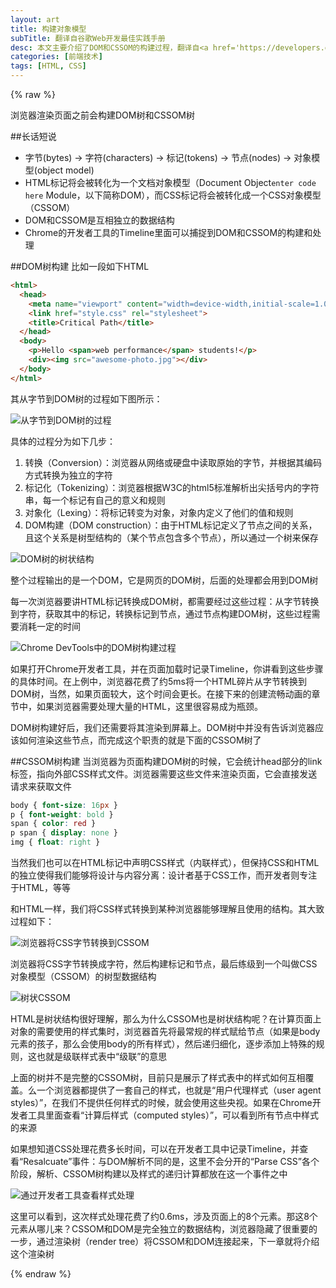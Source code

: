 ```yaml
---
layout: art
title: 构建对象模型
subTitle: 翻译自谷歌Web开发最佳实践手册
desc: 本文主要介绍了DOM和CSSOM的构建过程，翻译自<a href='https://developers.google.com/web/fundamentals/documentation/performance/critical-rendering-path/constructing-the-object-model' title='谷歌 Web 开发最佳实践手册'>Google Web Fundamentals</a>
categories: [前端技术]
tags: [HTML, CSS]
---
```


{% raw %}

浏览器渲染页面之前会构建DOM树和CSSOM树

##长话短说
* 字节(bytes) → 字符(characters) → 标记(tokens) → 节点(nodes) → 对象模型(object model)
* HTML标记将会被转化为一个文档对象模型（Document Object`enter code here` Module，以下简称DOM），而CSS标记将会被转化成一个CSS对象模型（CSSOM）
* DOM和CSSOM是互相独立的数据结构
* Chrome的开发者工具的Timeline里面可以捕捉到DOM和CSSOM的构建和处理

##DOM树构建
比如一段如下HTML
```html
<html>
  <head>
    <meta name="viewport" content="width=device-width,initial-scale=1.0">
    <link href="style.css" rel="stylesheet">
    <title>Critical Path</title>
  </head>
  <body>
    <p>Hello <span>web performance</span> students!</p>
    <div><img src="awesome-photo.jpg"></div>
  </body>
</html>
```

其从字节到DOM树的过程如下图所示：

![从字节到DOM树的过程](http://skyinlayerblog.qiniudn.com/blog/img/2014-5-20/1.png)

具体的过程分为如下几步：
1. 转换（Conversion）：浏览器从网络或硬盘中读取原始的字节，并根据其编码方式转换为独立的字符
2. 标记化（Tokenizing）：浏览器根据W3C的html5标准解析出尖括号内的字符串，每一个标记有自己的意义和规则
3. 对象化（Lexing）：将标记转变为对象，对象内定义了他们的值和规则
4. DOM构建（DOM construction）：由于HTML标记定义了节点之间的关系，且这个关系是树型结构的（某个节点包含多个节点），所以通过一个树来保存

![DOM树的树状结构](http://skyinlayerblog.qiniudn.com/blog/img/2014-5-20/2.png)

整个过程输出的是一个DOM，它是网页的DOM树，后面的处理都会用到DOM树

每一次浏览器要讲HTML标记转换成DOM树，都需要经过这些过程：从字节转换到字符，获取其中的标记，转换标记到节点，通过节点构建DOM树，这些过程需要消耗一定的时间

![Chrome DevTools中的DOM树构建过程](http://skyinlayerblog.qiniudn.com/blog/img/2014-5-20/3.png)

如果打开Chrome开发者工具，并在页面加载时记录Timeline，你讲看到这些步骤的具体时间。在上例中，浏览器花费了约5ms将一个HTML碎片从字节转换到DOM树，当然，如果页面较大，这个时间会更长。在接下来的创建流畅动画的章节中，如果浏览器需要处理大量的HTML，这里很容易成为瓶颈。

DOM树构建好后，我们还需要将其渲染到屏幕上。DOM树中并没有告诉浏览器应该如何渲染这些节点，而完成这个职责的就是下面的CSSOM树了

##CSSOM树构建
当浏览器为页面构建DOM树的时候，它会统计head部分的link标签，指向外部CSS样式文件。浏览器需要这些文件来渲染页面，它会直接发送请求来获取文件

```css
body { font-size: 16px }
p { font-weight: bold }
span { color: red }
p span { display: none }
img { float: right }
```

当然我们也可以在HTML标记中声明CSS样式（内联样式），但保持CSS和HTML的独立使得我们能够将设计与内容分离：设计者基于CSS工作，而开发者则专注于HTML，等等

和HTML一样，我们将CSS样式转换到某种浏览器能够理解且使用的结构。其大致过程如下：

![浏览器将CSS字节转换到CSSOM](http://skyinlayerblog.qiniudn.com/blog/img/2014-5-20/4.png)

浏览器将CSS字节转换成字符，然后构建标记和节点，最后练级到一个叫做CSS对象模型（CSSOM）的树型数据结构

![树状CSSOM](http://skyinlayerblog.qiniudn.com/blog/img/2014-5-20/5.png)

HTML是树状结构很好理解，那么为什么CSSOM也是树状结构呢？在计算页面上对象的需要使用的样式集时，浏览器首先将最常规的样式赋给节点（如果是body元素的孩子，那么会使用body的所有样式），然后递归细化，逐步添加上特殊的规则，这也就是级联样式表中“级联”的意思

上面的树并不是完整的CSSOM树，目前只是展示了样式表中的样式如何互相覆盖。么一个浏览器都提供了一套自己的样式，也就是“用户代理样式（user agent styles）”，在我们不提供任何样式的时候，就会使用这些央视。如果在Chrome开发者工具里面查看“计算后样式（computed styles）”，可以看到所有节点中样式的来源

如果想知道CSS处理花费多长时间，可以在开发者工具中记录Timeline，并查看“Resalcuate”事件：与DOM解析不同的是，这里不会分开的“Parse CSS”各个阶段，解析、CSSOM树构建以及样式的递归计算都放在这一个事件之中

![通过开发者工具查看样式处理](http://skyinlayerblog.qiniudn.com/blog/img/2014-5-20/6.png)

这里可以看到，这次样式处理花费了约0.6ms，涉及页面上的8个元素。那这8个元素从哪儿来？CSSOM和DOM是完全独立的数据结构，浏览器隐藏了很重要的一步，通过渲染树（render tree）将CSSOM和DOM连接起来，下一章就将介绍这个渲染树

{% endraw %}